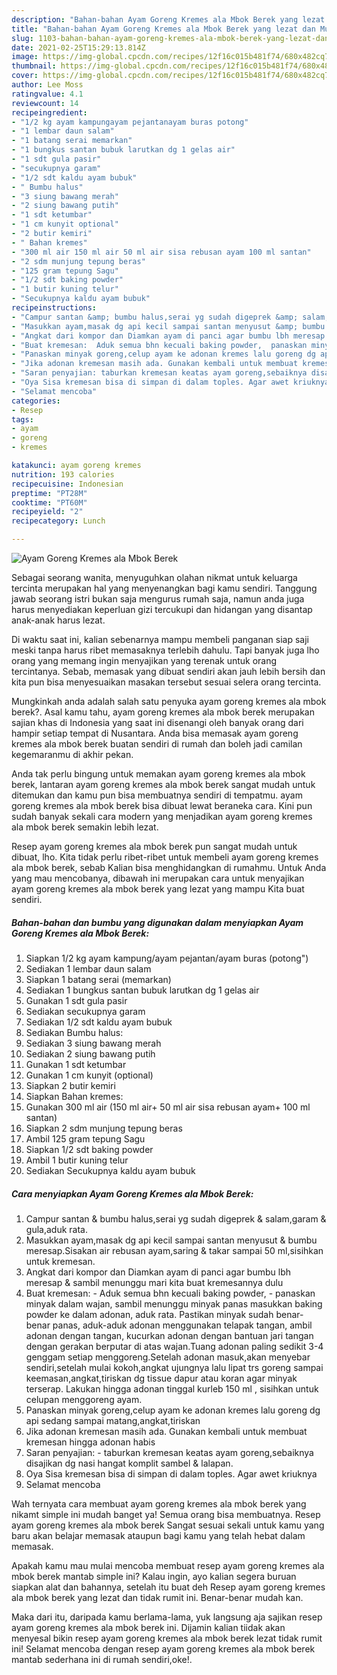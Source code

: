 ```yaml
---
description: "Bahan-bahan Ayam Goreng Kremes ala Mbok Berek yang lezat dan Mudah Dibuat"
title: "Bahan-bahan Ayam Goreng Kremes ala Mbok Berek yang lezat dan Mudah Dibuat"
slug: 1103-bahan-bahan-ayam-goreng-kremes-ala-mbok-berek-yang-lezat-dan-mudah-dibuat
date: 2021-02-25T15:29:13.814Z
image: https://img-global.cpcdn.com/recipes/12f16c015b481f74/680x482cq70/ayam-goreng-kremes-ala-mbok-berek-foto-resep-utama.jpg
thumbnail: https://img-global.cpcdn.com/recipes/12f16c015b481f74/680x482cq70/ayam-goreng-kremes-ala-mbok-berek-foto-resep-utama.jpg
cover: https://img-global.cpcdn.com/recipes/12f16c015b481f74/680x482cq70/ayam-goreng-kremes-ala-mbok-berek-foto-resep-utama.jpg
author: Lee Moss
ratingvalue: 4.1
reviewcount: 14
recipeingredient:
- "1/2 kg ayam kampungayam pejantanayam buras potong"
- "1 lembar daun salam"
- "1 batang serai memarkan"
- "1 bungkus santan bubuk larutkan dg 1 gelas air"
- "1 sdt gula pasir"
- "secukupnya garam"
- "1/2 sdt kaldu ayam bubuk"
- " Bumbu halus"
- "3 siung bawang merah"
- "2 siung bawang putih"
- "1 sdt ketumbar"
- "1 cm kunyit optional"
- "2 butir kemiri"
- " Bahan kremes"
- "300 ml air 150 ml air 50 ml air sisa rebusan ayam 100 ml santan"
- "2 sdm munjung tepung beras"
- "125 gram tepung Sagu"
- "1/2 sdt baking powder"
- "1 butir kuning telur"
- "Secukupnya kaldu ayam bubuk"
recipeinstructions:
- "Campur santan &amp; bumbu halus,serai yg sudah digeprek &amp; salam,garam &amp; gula,aduk rata."
- "Masukkan ayam,masak dg api kecil sampai santan menyusut &amp; bumbu meresap.Sisakan air rebusan ayam,saring &amp; takar sampai 50 ml,sisihkan untuk kremesan."
- "Angkat dari kompor dan Diamkan ayam di panci agar bumbu lbh meresap &amp; sambil menunggu mari kita buat kremesannya dulu"
- "Buat kremesan:  Aduk semua bhn kecuali baking powder,  panaskan minyak dalam wajan, sambil menunggu minyak panas masukkan baking powder ke dalam adonan, aduk rata. Pastikan minyak sudah benar-benar panas, aduk-aduk adonan menggunakan telapak tangan, ambil adonan dengan tangan, kucurkan adonan dengan bantuan jari tangan dengan gerakan berputar di atas wajan.Tuang adonan paling sedikit 3-4 genggam setiap menggoreng.Setelah adonan masuk,akan menyebar sendiri,setelah mulai kokoh,angkat ujungnya lalu lipat trs goreng sampai keemasan,angkat,tiriskan dg tissue dapur atau koran agar minyak terserap. Lakukan hingga adonan tinggal kurleb 150 ml , sisihkan untuk celupan menggoreng ayam."
- "Panaskan minyak goreng,celup ayam ke adonan kremes lalu goreng dg api sedang sampai matang,angkat,tiriskan"
- "Jika adonan kremesan masih ada. Gunakan kembali untuk membuat kremesan hingga adonan habis"
- "Saran penyajian: taburkan kremesan keatas ayam goreng,sebaiknya disajikan dg nasi hangat komplit sambel &amp; lalapan."
- "Oya Sisa kremesan bisa di simpan di dalam toples. Agar awet kriuknya"
- "Selamat mencoba"
categories:
- Resep
tags:
- ayam
- goreng
- kremes

katakunci: ayam goreng kremes 
nutrition: 193 calories
recipecuisine: Indonesian
preptime: "PT28M"
cooktime: "PT60M"
recipeyield: "2"
recipecategory: Lunch

---
```



![Ayam Goreng Kremes ala Mbok Berek](https://img-global.cpcdn.com/recipes/12f16c015b481f74/680x482cq70/ayam-goreng-kremes-ala-mbok-berek-foto-resep-utama.jpg)

Sebagai seorang wanita, menyuguhkan olahan nikmat untuk keluarga tercinta merupakan hal yang menyenangkan bagi kamu sendiri. Tanggung jawab seorang istri bukan saja mengurus rumah saja, namun anda juga harus menyediakan keperluan gizi tercukupi dan hidangan yang disantap anak-anak harus lezat.

Di waktu  saat ini, kalian sebenarnya mampu membeli panganan siap saji meski tanpa harus ribet memasaknya terlebih dahulu. Tapi banyak juga lho orang yang memang ingin menyajikan yang terenak untuk orang tercintanya. Sebab, memasak yang dibuat sendiri akan jauh lebih bersih dan kita pun bisa menyesuaikan masakan tersebut sesuai selera orang tercinta. 



Mungkinkah anda adalah salah satu penyuka ayam goreng kremes ala mbok berek?. Asal kamu tahu, ayam goreng kremes ala mbok berek merupakan sajian khas di Indonesia yang saat ini disenangi oleh banyak orang dari hampir setiap tempat di Nusantara. Anda bisa memasak ayam goreng kremes ala mbok berek buatan sendiri di rumah dan boleh jadi camilan kegemaranmu di akhir pekan.

Anda tak perlu bingung untuk memakan ayam goreng kremes ala mbok berek, lantaran ayam goreng kremes ala mbok berek sangat mudah untuk ditemukan dan kamu pun bisa membuatnya sendiri di tempatmu. ayam goreng kremes ala mbok berek bisa dibuat lewat beraneka cara. Kini pun sudah banyak sekali cara modern yang menjadikan ayam goreng kremes ala mbok berek semakin lebih lezat.

Resep ayam goreng kremes ala mbok berek pun sangat mudah untuk dibuat, lho. Kita tidak perlu ribet-ribet untuk membeli ayam goreng kremes ala mbok berek, sebab Kalian bisa menghidangkan di rumahmu. Untuk Anda yang mau mencobanya, dibawah ini merupakan cara untuk menyajikan ayam goreng kremes ala mbok berek yang lezat yang mampu Kita buat sendiri.

<!--inarticleads1-->

##### Bahan-bahan dan bumbu yang digunakan dalam menyiapkan Ayam Goreng Kremes ala Mbok Berek:

1. Siapkan 1/2 kg ayam kampung/ayam pejantan/ayam buras (potong&#34;)
1. Sediakan 1 lembar daun salam
1. Siapkan 1 batang serai (memarkan)
1. Sediakan 1 bungkus santan bubuk larutkan dg 1 gelas air
1. Gunakan 1 sdt gula pasir
1. Sediakan secukupnya garam
1. Sediakan 1/2 sdt kaldu ayam bubuk
1. Sediakan  Bumbu halus:
1. Sediakan 3 siung bawang merah
1. Sediakan 2 siung bawang putih
1. Gunakan 1 sdt ketumbar
1. Gunakan 1 cm kunyit (optional)
1. Siapkan 2 butir kemiri
1. Siapkan  Bahan kremes:
1. Gunakan 300 ml air (150 ml air+ 50 ml air sisa rebusan ayam+ 100 ml santan)
1. Siapkan 2 sdm munjung tepung beras
1. Ambil 125 gram tepung Sagu
1. Siapkan 1/2 sdt baking powder
1. Ambil 1 butir kuning telur
1. Sediakan Secukupnya kaldu ayam bubuk




<!--inarticleads2-->

##### Cara menyiapkan Ayam Goreng Kremes ala Mbok Berek:

1. Campur santan &amp; bumbu halus,serai yg sudah digeprek &amp; salam,garam &amp; gula,aduk rata.
1. Masukkan ayam,masak dg api kecil sampai santan menyusut &amp; bumbu meresap.Sisakan air rebusan ayam,saring &amp; takar sampai 50 ml,sisihkan untuk kremesan.
1. Angkat dari kompor dan Diamkan ayam di panci agar bumbu lbh meresap &amp; sambil menunggu mari kita buat kremesannya dulu
1. Buat kremesan:  - Aduk semua bhn kecuali baking powder,  - panaskan minyak dalam wajan, sambil menunggu minyak panas masukkan baking powder ke dalam adonan, aduk rata. Pastikan minyak sudah benar-benar panas, aduk-aduk adonan menggunakan telapak tangan, ambil adonan dengan tangan, kucurkan adonan dengan bantuan jari tangan dengan gerakan berputar di atas wajan.Tuang adonan paling sedikit 3-4 genggam setiap menggoreng.Setelah adonan masuk,akan menyebar sendiri,setelah mulai kokoh,angkat ujungnya lalu lipat trs goreng sampai keemasan,angkat,tiriskan dg tissue dapur atau koran agar minyak terserap. Lakukan hingga adonan tinggal kurleb 150 ml , sisihkan untuk celupan menggoreng ayam.
1. Panaskan minyak goreng,celup ayam ke adonan kremes lalu goreng dg api sedang sampai matang,angkat,tiriskan
1. Jika adonan kremesan masih ada. Gunakan kembali untuk membuat kremesan hingga adonan habis
1. Saran penyajian: - taburkan kremesan keatas ayam goreng,sebaiknya disajikan dg nasi hangat komplit sambel &amp; lalapan.
1. Oya Sisa kremesan bisa di simpan di dalam toples. Agar awet kriuknya
1. Selamat mencoba




Wah ternyata cara membuat ayam goreng kremes ala mbok berek yang nikamt simple ini mudah banget ya! Semua orang bisa membuatnya. Resep ayam goreng kremes ala mbok berek Sangat sesuai sekali untuk kamu yang baru akan belajar memasak ataupun bagi kamu yang telah hebat dalam memasak.

Apakah kamu mau mulai mencoba membuat resep ayam goreng kremes ala mbok berek mantab simple ini? Kalau ingin, ayo kalian segera buruan siapkan alat dan bahannya, setelah itu buat deh Resep ayam goreng kremes ala mbok berek yang lezat dan tidak rumit ini. Benar-benar mudah kan. 

Maka dari itu, daripada kamu berlama-lama, yuk langsung aja sajikan resep ayam goreng kremes ala mbok berek ini. Dijamin kalian tiidak akan menyesal bikin resep ayam goreng kremes ala mbok berek lezat tidak rumit ini! Selamat mencoba dengan resep ayam goreng kremes ala mbok berek mantab sederhana ini di rumah sendiri,oke!.

